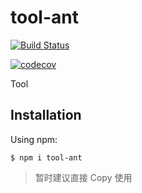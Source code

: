 # tool-ant

[![Build Status](https://travis-ci.com/xiaotiandada/tool-ant.svg?branch=master)](https://travis-ci.com/xiaotiandada/tool-ant)

[![codecov](https://codecov.io/gh/xiaotiandada/tool-ant/branch/master/graph/badge.svg?token=9EH5IT0YS7)](https://codecov.io/gh/xiaotiandada/tool-ant)

Tool

## Installation

Using npm:
```shell
$ npm i tool-ant
```

> 暂时建议直接 Copy 使用